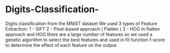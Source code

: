 # Digits-Classification-
Digits classification from the MNIST dataset
We used 3 types of Feature Extraction:
1 - SIFT
2 - Pixel-based approach ( Flatten )
3 - HOG
In flatten approach and HOG there are a large number of features so we used a genetic algorithm to select the best features and used in fit function f-score to determine the effect of each feature on the output.
